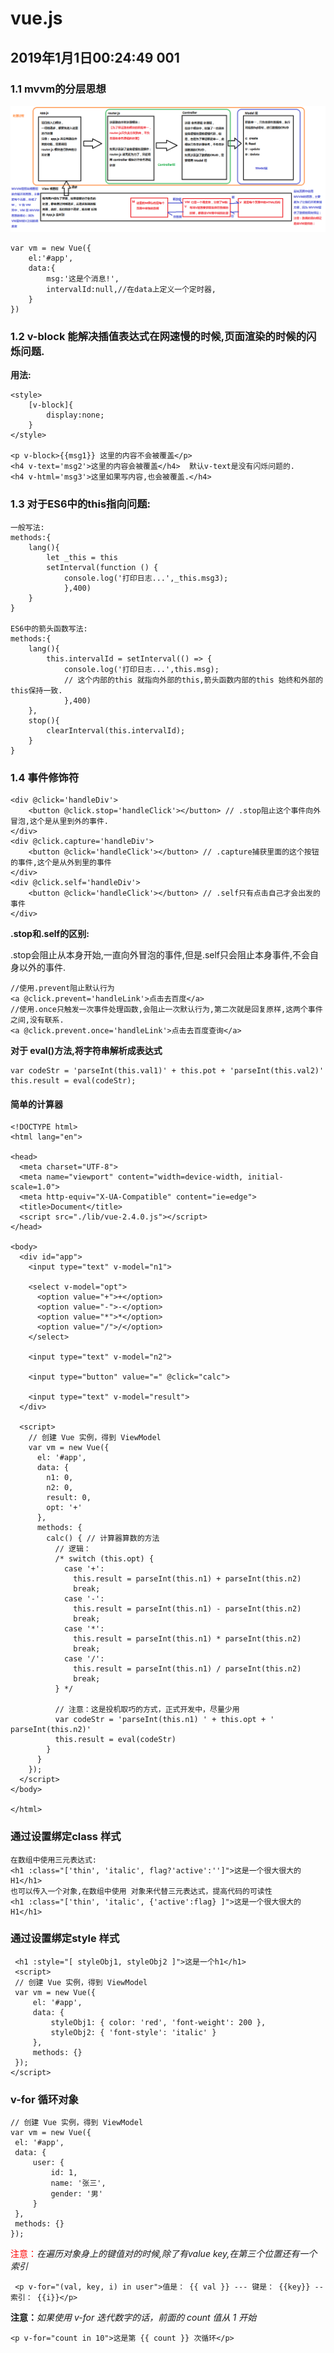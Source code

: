# vue.js

## 2019年1月1日00:24:49  001

<h3>1.1 mvvm的分层思想</h3>

![](imgs/01.MVC和MVVM的关系图解.png)

    var vm = new Vue({
    	el:'#app',
    	data:{
    		msg:'这是个消息!',
    		intervalId:null,//在data上定义一个定时器,
    	}
    })

<h3>1.2 v-block 能解决插值表达式在网速慢的时候,页面渲染的时候的闪烁问题.</h3>

<b>用法:</b>

    <style>
    	[v-block]{
    		display:none;
    	}
    </style>

    <p v-block>{{msg1}} 这里的内容不会被覆盖</p>
    <h4 v-text='msg2'>这里的内容会被覆盖</h4>  默认v-text是没有闪烁问题的.
    <h4 v-html='msg3'>这里如果写内容,也会被覆盖.</h4>

<h3>1.3 对于ES6中的this指向问题:</h3>

    一般写法:
    methods:{
    	lang(){
    		let _this = this
    		setInterval(function () {
    			console.log('打印日志...',_this.msg3);
    			},400)
    	}
    }

    ES6中的箭头函数写法:
    methods:{
    	lang(){
    		this.intervalId = setInterval(() => {
    			console.log('打印日志...',this.msg);
    			// 这个内部的this 就指向外部的this,箭头函数内部的this 始终和外部的this保持一致.
    			},400)
    	},
    	stop(){
    		clearInterval(this.intervalId);
    	}
    }

<h3>1.4 事件修饰符</h3>

    <div @click='handleDiv'>
    	<button @click.stop='handleClick'></button> // .stop阻止这个事件向外冒泡,这个是从里到外的事件.
    </div>
    <div @click.capture='handleDiv'>
    	<button @click='handleClick'></button> // .capture捕获里面的这个按钮的事件,这个是从外到里的事件
    </div>
    <div @click.self='handleDiv'>
    	<button @click='handleClick'></button> // .self只有点击自己才会出发的事件
    </div>

**.stop和.self的区别:**

.stop会阻止从本身开始,一直向外冒泡的事件,但是.self只会阻止本身事件,不会自身以外的事件.

    //使用.prevent阻止默认行为
    <a @click.prevent='handleLink'>点击去百度</a>
    //使用.once只触发一次事件处理函数,会阻止一次默认行为,第二次就是回复原样,这两个事件之间,没有联系.
    <a @click.prevent.once='handleLink'>点击去百度查询</a>
**对于 eval()方法,将字符串解析成表达式**

	var codeStr = 'parseInt(this.val1)' + this.pot + 'parseInt(this.val2)'
	this.result = eval(codeStr);
<h4>简单的计算器</h4>

	<!DOCTYPE html>
	<html lang="en">

	<head>
	  <meta charset="UTF-8">
	  <meta name="viewport" content="width=device-width, initial-scale=1.0">
	  <meta http-equiv="X-UA-Compatible" content="ie=edge">
	  <title>Document</title>
	  <script src="./lib/vue-2.4.0.js"></script>
	</head>

	<body>
	  <div id="app">
	    <input type="text" v-model="n1">

	    <select v-model="opt">
	      <option value="+">+</option>
	      <option value="-">-</option>
	      <option value="*">*</option>
	      <option value="/">/</option>
	    </select>

	    <input type="text" v-model="n2">

	    <input type="button" value="=" @click="calc">

	    <input type="text" v-model="result">
	  </div>

	  <script>
	    // 创建 Vue 实例，得到 ViewModel
	    var vm = new Vue({
	      el: '#app',
	      data: {
	        n1: 0,
	        n2: 0,
	        result: 0,
	        opt: '+'
	      },
	      methods: {
	        calc() { // 计算器算数的方法  
	          // 逻辑：
	          /* switch (this.opt) {
	            case '+':
	              this.result = parseInt(this.n1) + parseInt(this.n2)
	              break;
	            case '-':
	              this.result = parseInt(this.n1) - parseInt(this.n2)
	              break;
	            case '*':
	              this.result = parseInt(this.n1) * parseInt(this.n2)
	              break;
	            case '/':
	              this.result = parseInt(this.n1) / parseInt(this.n2)
	              break;
	          } */

	          // 注意：这是投机取巧的方式，正式开发中，尽量少用
	          var codeStr = 'parseInt(this.n1) ' + this.opt + ' parseInt(this.n2)'
	          this.result = eval(codeStr)
	        }
	      }
	    });
	  </script>
	</body>

	</html>

<h3>通过设置绑定class 样式</h3>

	在数组中使用三元表达式:
	<h1 :class="['thin', 'italic', flag?'active':'']">这是一个很大很大的H1</h1>
	也可以传入一个对象,在数组中使用 对象来代替三元表达式，提高代码的可读性
	<h1 :class="['thin', 'italic', {'active':flag} ]">这是一个很大很大的H1</h1>

<h3>通过设置绑定style 样式</h3>

	 <h1 :style="[ styleObj1, styleObj2 ]">这是一个h1</h1>
	 <script>
	 // 创建 Vue 实例，得到 ViewModel
	 var vm = new Vue({
		 el: '#app',
		 data: {
			 styleObj1: { color: 'red', 'font-weight': 200 },
			 styleObj2: { 'font-style': 'italic' }
		 },
		 methods: {}
	 });
 	</script>
<h3>v-for 循环对象</h3>

	// 创建 Vue 实例，得到 ViewModel
	var vm = new Vue({
	 el: '#app',
	 data: {
		 user: {
			 id: 1,
			 name: '张三',
			 gender: '男'
		 }
	 },
	 methods: {}
	});
<font color=red>注意：</font><i>在遍历对象身上的键值对的时候,除了有value key,在第三个位置还有一个索引 </i>

	 <p v-for="(val, key, i) in user">值是： {{ val }} --- 键是： {{key}} -- 索引： {{i}}</p>

<b>注意：</b><i>如果使用 v-for 迭代数字的话，前面的 count 值从 1 开始 </i>

	<p v-for="count in 10">这是第 {{ count }} 次循环</p>
<font color=red size=72>
</font>
